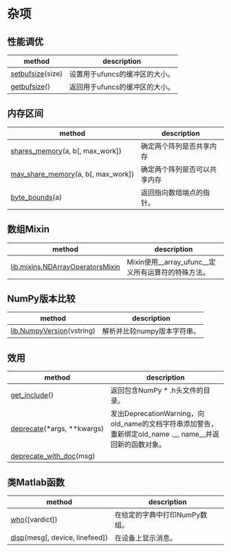 # 杂项

## 性能调优

method | description
---|---
[setbufsize](https://numpy.org/devdocs/reference/generated/numpy.setbufsize.html#numpy.setbufsize)(size) | 设置用于ufuncs的缓冲区的大小。
[getbufsize](https://numpy.org/devdocs/reference/generated/numpy.getbufsize.html#numpy.getbufsize)() | 返回用于ufuncs的缓冲区的大小。

## 内存区间

method | description
---|---
[shares_memory](https://numpy.org/devdocs/reference/generated/numpy.shares_memory.html#numpy.shares_memory)(a, b[, max_work]) | 确定两个阵列是否共享内存
[may_share_memory](https://numpy.org/devdocs/reference/generated/numpy.may_share_memory.html#numpy.may_share_memory)(a, b[, max_work]) | 确定两个阵列是否可以共享内存
[byte_bounds](https://numpy.org/devdocs/reference/generated/numpy.byte_bounds.html#numpy.byte_bounds)(a) | 返回指向数组端点的指针。

## 数组Mixin

method | description
---|---
[lib.mixins.NDArrayOperatorsMixin](https://numpy.org/devdocs/reference/generated/numpy.lib.mixins.NDArrayOperatorsMixin.html#numpy.lib.mixins.NDArrayOperatorsMixin) | Mixin使用__array_ufunc__定义所有运算符的特殊方法。

## NumPy版本比较

method | description
---|---
[lib.NumpyVersion](https://numpy.org/devdocs/reference/generated/numpy.lib.NumpyVersion.html#numpy.lib.NumpyVersion)(vstring) | 解析并比较numpy版本字符串。

## 效用

method | description
---|---
[get_include](https://numpy.org/devdocs/reference/generated/numpy.get_include.html#numpy.get_include)() | 返回包含NumPy * .h头文件的目录。
[deprecate](https://numpy.org/devdocs/reference/generated/numpy.deprecate.html#numpy.deprecate)(\*args, \*\*kwargs) | 发出DeprecationWarning，向old_name的文档字符串添加警告，重新绑定old_name .__ name__并返回新的函数对象。
[deprecate_with_doc](https://numpy.org/devdocs/reference/generated/numpy.deprecate_with_doc.html#numpy.deprecate_with_doc)(msg) |

## 类Matlab函数

method | description
---|---
[who](https://numpy.org/devdocs/reference/generated/numpy.who.html#numpy.who)([vardict]) | 在给定的字典中打印NumPy数组。
[disp](https://numpy.org/devdocs/reference/generated/numpy.disp.html#numpy.disp)(mesg[, device, linefeed]) | 在设备上显示消息。
